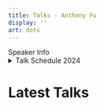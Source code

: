 ```yaml
---
title: Talks - Anthony Fu
display: ''
art: dots
---
```


<SubNav />

<div pt-5 />

<div slide-enter>
  <div i-ri:presentation-line mr-1 />
  <RouterLink to="/giving-talks" op50>Speaker Info</RouterLink>
</div>

<div pt-5 />

<details>
<summary><span text-lg>Talk Schedule 2024</span></summary>

| Date                          | Conference                                                                                           | Location             | Topic                                                               |
| ----------------------------- | ---------------------------------------------------------------------------------------------------- | -------------------- | ------------------------------------------------------------------- |
| <TalkDate date="2024-02-27"/> | [**The Vue-niverse meetup**](https://www.meetup.com/nl-NL/coven-of-wisdom-utrecht/events/298711260/) | Utrecht, Netherlands | The Progressive Path                                                |
| <TalkDate date="2024-02-29"/> | [**Vue Amsterdam**](https://vuejs.amsterdam/)                                                        | Amsterdam            | [The Progressive Path](/posts/roads-to-oss-progressive-vueams-2024) |
| <TalkDate date="2024-03-01"/> | [**Devworld**](https://devworldconference.com/)                                                      | Amsterdam            | Panel Discussions                                                   |
| <TalkDate date="2024-03-22"/> | [**React Paris**](https://react.paris/)                                                              | Paris                | The Set Theory                                                      |
| <TalkDate date="2024-04-03"/> | [**Vue.js Paris**](https://www.meetup.com/fr-FR/vuejs-paris/)                                        | Paris                | Panel Discussions                                                   |
| <TalkDate date="2024-06-01"/> | [**Frontend Nation**](https://frontendnation.com/)                                                   | Online               | The Progressive Path                                                |
| <TalkDate date="2024-06-08"/> | [**CityJS Athens**](https://greece.cityjsconf.org/)                                                  | Athens               | ESLint One for All Made Easy                                        |
| <TalkDate date="2024-06-13"/> | [**JS Nation**](https://jsnation.com/)                                                               | Amsterdam            | ESLint One for All Made Easy                                        |
| <TalkDate date="2024-06-14"/> | [**React Summit**](https://reactsummit.com/)                                                         | Amsterdam            | The Set Theory                                                      |
| <TalkDate date="2024-07-06"/> | [**VueConf Shenzhen**](https://vue.w3ctech.com/)                                                     | Shenzhen             | Yak Shaving                                                         |
| <TalkDate date="2024-10-03"/> | [**ViteConf**](https://viteconf.org/)                                                                | Online               | The Progressive Path                                                |
| <TalkDate date="2024-10-19"/> | [**Vue Fes Japan**](https://vuefes.jp/)                                                              | Tokyo                | Yak Shaving                                                         |
| <TalkDate date="2024-11-12"/> | [**Nuxt Nation**](https://nuxtnation.com/)                                                           | Online               | Journey to Nuxt Icon                                                |
| <TalkDate date="2024-12-07"/> | [**FEDAY**](https://fequan.com/2024/)                                                                | Xiamen               | ESLint One for All Made Easy                                        |
| <TalkDate date="2024-12-13"/> | [**React Day Berlin**](https://reactday.berlin/)                                                     | Berlin (Remote)      | ESLint One for All Made Easy                                        |
| <TalkDate date="2024-12-27"/> | [**WebConf Taiwan**](https://webconf.tw/)                                                            | Taipei               | ESLint One for All Made Easy                                        |

</details>

<h1 important="mb--4 mt-15">Latest Talks</h1>

<ListTalks />
